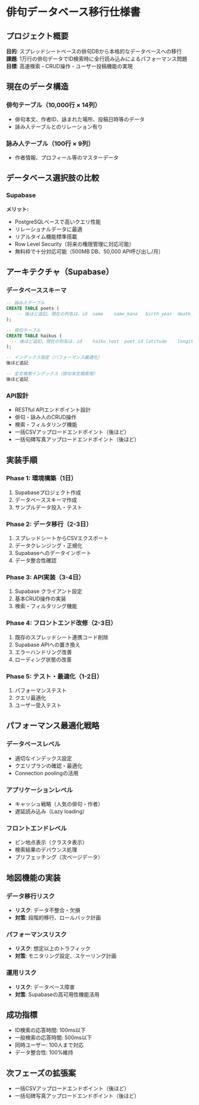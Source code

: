 # 俳句データベース移行仕様書

## プロジェクト概要

**目的**: スプレッドシートベースの俳句DBから本格的なデータベースへの移行  
**課題**: 1万行の俳句データでID検索時に全行読み込みによるパフォーマンス問題  
**目標**: 高速検索・CRUD操作・ユーザー投稿機能の実現

## 現在のデータ構造

### 俳句テーブル（10,000行 × 14列）
- 俳句本文、作者ID、詠まれた場所、投稿日時等のデータ
- 詠み人テーブルとのリレーション有り

### 詠み人テーブル（100行 × 9列）  
- 作者情報、プロフィール等のマスターデータ

## データベース選択肢の比較

### Supabase

**メリット:**
- PostgreSQLベースで高いクエリ性能
- リレーショナルデータに最適
- リアルタイム機能標準搭載
- Row Level Security（将来の権限管理に対応可能）
- 無料枠で十分対応可能（500MB DB、50,000 API呼び出し/月）

## アーキテクチャ（Supabase）

### データベーススキーマ

```sql
-- 詠み人テーブル
CREATE TABLE poets (
    -- 後ほど追記。現在の列名は、id	name	name_kana	birth_year	death_year	period	biography	created_at	updated_at
);

-- 俳句テーブル
CREATE TABLE haikus (
  -- 後ほど追記。現在の列名は、id	haiku_text	poet_id	latitude	longitude	location_type	date_composed	location_name	date_composed_era	description	season	seasonal_term	created_at	updated_at
);

-- インデックス設定（パフォーマンス最適化）
後ほど追記

-- 全文検索インデックス（俳句本文検索用）
後ほど追記
```
### API設計
- RESTful APIエンドポイント設計
- 俳句・詠み人のCRUD操作
- 検索・フィルタリング機能
- 一括CSVアップロードエンドポイント（後ほど）
- 一括句碑写真アップロードエンドポイント（後ほど）


## 実装手順

### Phase 1: 環境構築（1日）
1. Supabaseプロジェクト作成
2. データベーススキーマ作成
3. サンプルデータ投入・テスト

### Phase 2: データ移行（2-3日）
1. スプレッドシートからCSVエクスポート
2. データクレンジング・正規化
3. Supabaseへのデータインポート
4. データ整合性確認

### Phase 3: API実装（3-4日）
1. Supabase クライアント設定
2. 基本CRUD操作の実装
3. 検索・フィルタリング機能

### Phase 4: フロントエンド改修（2-3日）
1. 既存のスプレッドシート連携コード削除
2. Supabase APIへの置き換え
3. エラーハンドリング改善
4. ローディング状態の改善

### Phase 5: テスト・最適化（1-2日）
1. パフォーマンステスト
2. クエリ最適化
3. ユーザー受入テスト

## パフォーマンス最適化戦略

### データベースレベル
- 適切なインデックス設定
- クエリプランの確認・最適化
- Connection poolingの活用

### アプリケーションレベル
- キャッシュ戦略（人気の俳句・作者）
- 遅延読み込み（Lazy loading）

### フロントエンドレベル
- ピン地点表示（クラスタ表示）
- 検索結果のデバウンス処理
- プリフェッチング（次ページデータ）

## 地図機能の実装


### データ移行リスク
- **リスク**: データ不整合・欠損
- **対策**: 段階的移行、ロールバック計画

### パフォーマンスリスク  
- **リスク**: 想定以上のトラフィック
- **対策**: モニタリング設定、スケーリング計画

### 運用リスク
- **リスク**: データベース障害
- **対策**: Supabaseの高可用性機能活用

## 成功指標

- ID検索の応答時間: 100ms以下
- 一般検索の応答時間: 500ms以下  
- 同時ユーザー: 100人まで対応
- データ整合性: 100%維持

## 次フェーズの拡張案
- 一括CSVアップロードエンドポイント（後ほど）
- 一括句碑写真アップロードエンドポイント（後ほど）